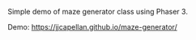 Simple demo of maze generator class using Phaser 3.  

Demo: https://jjcapellan.github.io/maze-generator/
